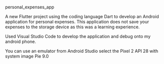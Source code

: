personal_expenses_app

A new Flutter project using the coding language Dart to develop an Android application for personal expenses. 
This application does not save your expenses to the storage device as this was a learning experience.

Used Visual Studio Code to develop the application and debug onto my android phone.

You can use an emulator from Android Studio select the Pixel 2 API 28 with system image Pie 9.0

